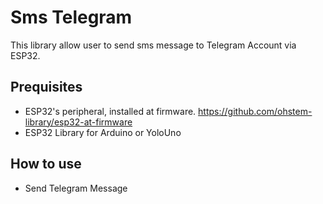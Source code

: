# Sms Telegram
This library allow user to send sms message to Telegram Account via ESP32.

## Prequisites
- ESP32's peripheral, installed at firmware. 
https://github.com/ohstem-library/esp32-at-firmware
- ESP32 Library for Arduino or YoloUno

## How to use
- Send Telegram Message
    ```
    
    ```
